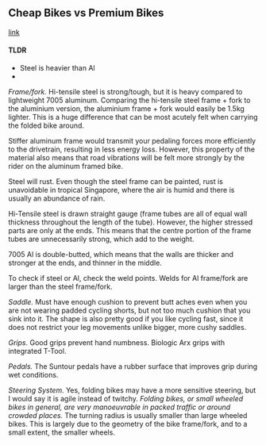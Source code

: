 ## Cheap Bikes vs Premium Bikes
[link](http://handsonbike.blogspot.com/2011/11/cheap-bikes-vs-premium-bikes-what-is.html)

#### TLDR

- Steel is heavier than Al
-

*Frame/fork.* Hi-tensile steel is strong/tough, but it is heavy compared to lightweight 7005 aluminum. Comparing the hi-tensile steel frame + fork to the aluminium version, the aluminium frame + fork would easily be 1.5kg lighter. This is a huge difference that can be most acutely felt when carrying the folded bike around.

Stiffer aluminum frame would transmit your pedaling forces more efficiently to the drivetrain, resulting in less energy loss. However, this property of the material also means that road vibrations will be felt more strongly by the rider on the aluminum framed bike.

Steel will rust. Even though the steel frame can be painted, rust is unavoidable in tropical Singapore, where the air is humid and there is usually an abundance of rain.

Hi-Tensile steel is drawn straight gauge (frame tubes are all of equal wall thickness throughout the length of the tube). However, the higher stressed parts are only at the ends. This means that the centre portion of the frame tubes are unnecessarily strong, which add to the weight.

7005 Al is double-butted, which means that the walls are thicker and stronger at the ends, and thinner in the middle.

To check if steel or Al, check the weld points. Welds for Al frame/fork are larger than the steel frame/fork.

*Saddle.* Must have enough cushion to prevent butt aches even when you are not wearing padded cycling shorts, but not too much cushion that you sink into it. The shape is also pretty good if you like cycling fast, since it does not restrict your leg movements unlike bigger, more cushy saddles.

*Grips.* Good grips prevent hand numbness. Biologic Arx grips with integrated T-Tool.

*Pedals.* The Suntour pedals have a rubber surface that improves grip during wet conditions.

*Steering System.* Yes, folding bikes may have a more sensitive steering, but I would say it is agile instead of twitchy. *Folding bikes, or small wheeled bikes in general, are very manoeuvrable  in packed traffic or around crowded places.* The turning radius is usually smaller than large wheeled bikes. This is largely due to the geometry of the bike frame/fork, and to a small extent, the smaller wheels.
